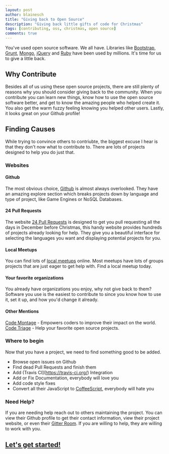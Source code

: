 ```yaml
---
layout: post
author: blainesch
title: "Giving back to Open Source"
description: "Giving back little gifts of code for Christmas"
tags: [contributing, oss, christmas, open source]
comments: true
---
```


You've used open source software. We all have. Libraries like [Bootstrap](https://github.com/twbs/bootstrap), [Grunt](https://github.com/gruntjs/grunt), [Mongo](https://github.com/mongodb/mongo/tree/master), [jQuery](https://github.com/jquery/jquery) and [Ruby](https://github.com/ruby/ruby) have been used by millions. It's time for us to give a little back.

## Why Contribute

Besides all of us using these open source projects, there are still plenty of reasons why you should consider giving back to the community. When you contribute you can learn new things, know how to use the open source software better, and get to know the amazing people who helped create it. You also get the warm fuzzy feeling knowing you helped other users. Lastly, it looks great on your Github profile!

## Finding Causes

While trying to convince others to contriubte, the biggest excuse I hear is that they don't now what to contribute to. There are lots of projects designed to help you do just that.

### Websites

#### Github

The most obvious choice, [Github](https://github.com/explore) is almost always overlooked. They have an amazing explore section which breaks projects down by language and type of project, like Game Engines or NoSQL Databases.

#### 24 Pull Requests

The website [24 Pull Requests](http://24pullrequests.com/projects) is designed to get you pull requesting all the days in December before Christmas, this handy website provides hundreds of projects already looking for help. They give you a beautiful interface for selecting the languages you want and displaying potential projects for you.

#### Local Meetups

You can find lots of [local meetups](http://www.meetup.com/) online. Most meetups have lots of groups projects that are just eager to get help with. Find a local meetup today.

#### Your favorite organizations

You already have organizations you enjoy, why not give back to them? Software you use is the easiest to contribute to since you know how to use it, set it up, and how you'd change it already.

#### Other Mentions

[Code Montage](https://www.codemontage.com/) - Empowers coders to improve their impact on the world.
[Code Triage](http://www.codetriage.com/) - Help your favorite open source projects.

### Where to begin

Now that you have a project, we need to find something good to be added.

* Browse open issues on Github
* Find dead Pull Requests and finish them
* Add (Travis CI](https://travis-ci.org/) Integration
* Add or Fix Documentation, everybody will love you
* Add code style fixes
* Convert all their JavaScript to [CoffeeScript](http://coffeescript.org/), everybody will hate you

### Need Help?

If you are needing help reach out to others maintaining the project. You can view their Github profile to get their contact information, view their project website, or even their [Gitter Room](https://gitter.im). If you are willing to help, they are willing to work with you.

## [Let's get started!](https://github.com/explore)
